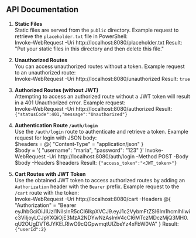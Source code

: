 ## API Documentation

1. **Static Files**  
   Static files are served from the `public` directory. Example request to retrieve the `placeholder.txt` file in PowerShell:  
   Invoke-WebRequest -Uri http://localhost:8080/placeholder.txt
   Result: "Put your static files in this directory and then delete this file."

2. **Unauthorized Routes**  
   You can access unauthorized routes without a token. Example request to an unauthorized route:  
   Invoke-WebRequest -Uri http://localhost:8080/unauthorized
   Result: `true`

3. **Authorized Routes (without JWT)**  
   Attempting to access an authorized route without a JWT token will result in a 401 Unauthorized error. Example request:  
   Invoke-WebRequest -Uri http://localhost:8080/authorized
   Result: `{"statusCode":401,"message":"Unauthorized"}`

4. **Authentication Route `/auth/login`**  
   Use the `/auth/login` route to authenticate and retrieve a token. Example request for login with JSON body:  
   $headers = @{ "Content-Type" = "application/json" }  
   $body = '{ "username": "maria", "password": "123" }'
   Invoke-WebRequest -Uri http://localhost:8080/auth/login -Method POST -Body $body -Headers $headers
   Result: `{"access_token":"<JWT_token>"}`

5. **Cart Routes with JWT Token**  
   Use the obtained JWT token to access authorized routes by adding an `Authorization` header with the `Bearer` prefix. Example request to the `/cart` route with the token:  
   Invoke-WebRequest -Uri http://localhost:8080/cart -Headers @{ "Authorization" = "Bearer eyJhbGciOiJIUzI1NiIsInR5cCI6IkpXVCJ9.eyJ1c2VybmFtZSI6Im1hcmlhIiwic3ViIjoyLCJpYXQiOjE3MzA2NDYwNzAsImV4cCI6MTczMDczMjQ3MH0.qU2OUgDVT6JYKELRlwO9cQGpwmqtUIZbeYz4xFbW0VA" }
   Result: `{"userId":2}`

